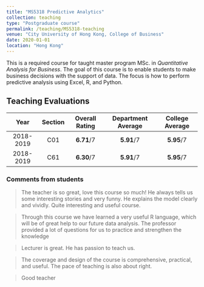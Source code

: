 ```yaml
---
title: "MS5318 Predictive Analytics"
collection: teaching
type: "Postgraduate course"
permalink: /teaching/MS5318-teaching
venue: "City University of Hong Kong, College of Business"
date: 2020-01-01
location: "Hong Kong"
---
```


This is a required course for taught master program MSc. in _Quantitative Analysis for Business_. The goal of this course is to enable students to make business decisions with the support of data. The focus is how to perform predictive analysis using Excel, R, and Python.

## Teaching Evaluations


Year | Section | Overall Rating<sup></sup> | Department Average | College Average
:---: | :---: | :---: | :---: | :---:
2018-2019 | C01 | **6.71**/7 | **5.91**/7 | **5.95**/7
2018-2019 | C61 | **6.30**/7 | **5.91**/7 | **5.95**/7


### Comments from students
> The teacher is so great, love this course so much! He always tells us some interesting stories and very funny. He explains the model clearly and vividly. Quite interesting and useful course.

> Through this course we have learned a very useful R language, which will be of great help to our future data analysis. The professor provided a lot of questions for us to practice and strengthen the knowledge

> Lecturer is great. He has passion to teach us.

> The coverage and design of the course is comprehensive, practical, and useful. The pace of teaching is also about
right.

> Good teacher
